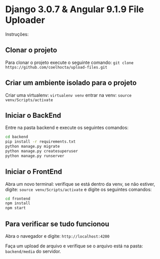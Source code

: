 # Django 3.0.7 & Angular 9.1.9 File Uploader

Instruções:

## Clonar o projeto

Para clonar o projeto execute o seguinte comando: `git clone https://github.com/coelhocta/upload-files.git`

## Criar um ambiente isolado para o projeto

Criar uma virtualenv: `virtualenv venv`
entrar na venv: `source venv/Scripts/activate`

## Iniciar o BackEnd

Entre na pasta backend e execute os seguintes comandos:

```bash
cd backend
pip install -r requirements.txt
python manage.py migrate
python manage.py createsuperuser
python manage.py runserver
```

## Iniciar o FrontEnd

Abra um novo terminal:
verifique se está dentro da venv, se não estiver, digite: `source venv/Scripts/activate`
e digite os seguintes comandos:

```bash
cd frontend
npm install
npm start
```

## Para verificar se tudo funcionou

Abra o navegador e digite: `http://localhost:4200`

Faça um upload de arquivo e verifique se o arquivo está na pasta: `backend/media` do servidor.
